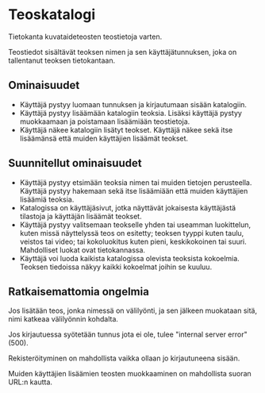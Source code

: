 # Teoskatalogi
Tietokanta kuvataideteosten teostietoja varten.

Teostiedot sisältävät teoksen nimen ja sen käyttäjätunnuksen, joka on tallentanut teoksen tietokantaan.

## Ominaisuudet
* Käyttäjä pystyy luomaan tunnuksen ja kirjautumaan sisään katalogiin.
* Käyttäjä pystyy lisäämään katalogiin teoksia. Lisäksi käyttäjä pystyy muokkaamaan ja poistamaan lisäämiään teostietoja.
* Käyttäjä näkee katalogiin lisätyt teokset. Käyttäjä näkee sekä itse lisäämänsä että muiden käyttäjien lisäämät teokset.

## Suunnitellut ominaisuudet
* Käyttäjä pystyy etsimään teoksia nimen tai muiden tietojen perusteella. Käyttäjä pystyy hakemaan sekä itse lisäämiään että muiden käyttäjien lisäämiä teoksia.
* Katalogissa on käyttäjäsivut, jotka näyttävät jokaisesta käyttäjästä tilastoja ja käyttäjän lisäämät teokset.
* Käyttäjä pystyy valitsemaan teokselle yhden tai useamman luokittelun, kuten missä näyttelyssä teos on esitetty; teoksen tyyppi kuten taulu, veistos tai video; tai kokoluokitus kuten pieni, keskikokoinen tai suuri. Mahdolliset luokat ovat tietokannassa.
* Käyttäjä voi luoda kaikista katalogissa olevista teoksista kokoelmia. Teoksen tiedoissa näkyy kaikki kokoelmat joihin se kuuluu.

## Ratkaisemattomia ongelmia
Jos lisätään teos, jonka nimessä on välilyönti, ja sen jälkeen muokataan sitä, nimi katkeaa välilyönnin kohdalta.

Jos kirjautuessa syötetään tunnus jota ei ole, tulee "internal server error" (500).

Rekisteröityminen on mahdollista vaikka ollaan jo kirjautuneena sisään.

Muiden käyttäjien lisäämien teosten muokkaaminen on mahdollista suoran URL:n kautta.

